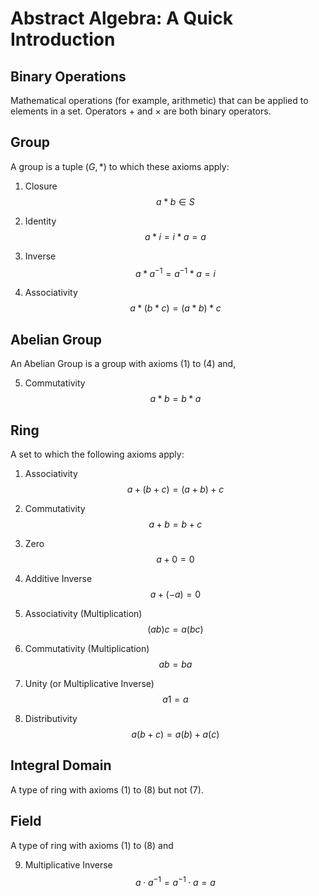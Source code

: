 # Abstract Algebra: A Quick Introduction

## Binary Operations
Mathematical operations (for example, arithmetic) that can be applied to elements in a set. Operators $+$ and $\times$ are both binary operators.

## Group
A group is a tuple $(G, *)$ to which these axioms apply:

1. Closure
   $$a * b \in S $$

2. Identity
   $$ a * i = i * a = a $$

3. Inverse
   $$a * a^{-1} = a^{-1} * a = i$$

4. Associativity
   $$a*(b*c) = (a*b)*c $$

## Abelian Group
An Abelian Group is a group with axioms (1) to (4) and,

5. Commutativity
   $$a * b = b * a$$

## Ring
A set to which the following axioms apply:

1. Associativity
   $$ a+(b+c) = (a+b)+c $$

2. Commutativity
   $$a+b = b+c$$

3. Zero
   $$a+0 = 0$$

4. Additive Inverse
   $$a+(-a) = 0$$

5. Associativity (Multiplication)
   $$ (ab)c = a(bc) $$

6. Commutativity (Multiplication)
   $$ab = ba$$

7. Unity (or Multiplicative Inverse)
   $$a1 = a$$

8. Distributivity
   $$a(b+c)=a(b) + a(c)$$

## Integral Domain
A type of ring with axioms (1) to (8) but not (7).

## Field
A type of ring with axioms (1) to (8) and

9. Multiplicative Inverse
   $$a \cdot a^{-1} = a^{-1} \cdot a = a$$